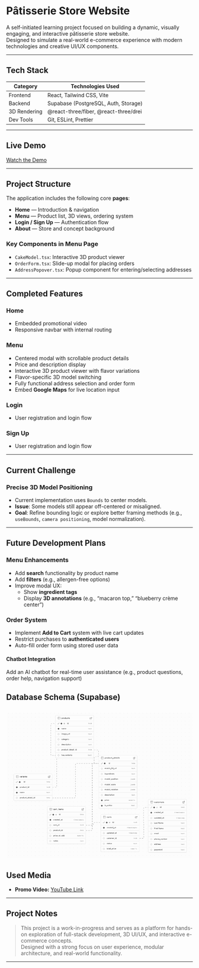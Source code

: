 # Pâtisserie Store Website

A self-initiated learning project focused on building a dynamic, visually engaging, and interactive pâtisserie store website.  
Designed to simulate a real-world e-commerce experience with modern technologies and creative UI/UX components.

---

## Tech Stack

| Category        | Technologies Used                          |
|-----------------|---------------------------------------------|
| Frontend        | React, Tailwind CSS, Vite                  |
| Backend         | Supabase (PostgreSQL, Auth, Storage)       |
| 3D Rendering    | @react-three/fiber, @react-three/drei      |
| Dev Tools       | Git, ESLint, Prettier                      |

---

## Live Demo
[Watch the Demo](https://youtu.be/MdqHkrEGUHE)


---

## Project Structure

The application includes the following core **pages**:

- **Home** — Introduction & navigation
- **Menu** — Product list, 3D views, ordering system
- **Login / Sign Up** — Authentication flow
- **About** — Store and concept background

### Key Components in Menu Page

- `CakeModel.tsx`: Interactive 3D product viewer  
- `OrderForm.tsx`: Slide-up modal for placing orders  
- `AddressPopover.tsx`: Popup component for entering/selecting addresses  

---

## Completed Features

### Home
- Embedded promotional video
- Responsive navbar with internal routing

### Menu
- Centered modal with scrollable product details
- Price and description display
- Interactive 3D product viewer with flavor variations
- Flavor-specific 3D model switching
- Fully functional address selection and order form
- Embed **Google Maps** for live location input

### Login
- User registration and login flow
### Sign Up
- User registration and login flow

---

## Current Challenge

### Precise 3D Model Positioning
- Current implementation uses `Bounds` to center models.
- **Issue**: Some models still appear off-centered or misaligned.
- **Goal**: Refine bounding logic or explore better framing methods (e.g., `useBounds`, `camera positioning`, model normalization).

---

## Future Development Plans

### Menu Enhancements
- Add **search** functionality by product name
- Add **filters** (e.g., allergen-free options)
- Improve modal UX:
  - Show **ingredient tags**
  - Display **3D annotations** (e.g., “macaron top,” “blueberry crème center”)

### Order System
- Implement **Add to Cart** system with live cart updates
- Restrict purchases to **authenticated users**
- Auto-fill order form using stored user data

#### Chatbot Integration
Add an AI chatbot for real-time user assistance (e.g., product questions, order help, navigation support)

## Database Schema (Supabase)
![DB Schema](./store-web/public/DB_Schema.png)
---

## Used Media

- **Promo Video:** [YouTube Link](https://youtu.be/4WVbeXkORrw?si=28uVGsgdmb2jaJZ3)

---

## Project Notes

> This project is a work-in-progress and serves as a platform for hands-on exploration of full-stack development, 3D UI/UX, and interactive e-commerce concepts.  
> Designed with a strong focus on user experience, modular architecture, and real-world functionality.

---

